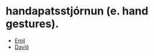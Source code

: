 # handapatsstjórnun (e. hand gestures).

- [Emil](https://github.com/GunnarThorunnarson/FORR3FV05EU/tree/master/docs/v24/v5/Emil)
- [Davíð](https://gunnarthorunnarson.github.io/FORR3FV05EU/v24/v5/David/index.html)
